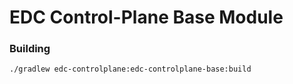 # EDC Control-Plane Base Module

### Building

```shell
./gradlew edc-controlplane:edc-controlplane-base:build
```
